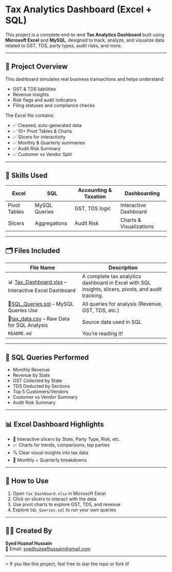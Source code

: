 # Tax Analytics Dashboard (Excel + SQL)

This project is a complete end-to-end **Tax Analytics Dashboard** built using **Microsoft Excel** and **MySQL**, designed to track, analyze, and visualize data related to GST, TDS, party types, audit risks, and more.

---

## 📁 Project Overview

This dashboard simulates real business transactions and helps understand:
- GST & TDS liabilities
- Revenue insights
- Risk flags and audit indicators
- Filing statuses and compliance checks

The Excel file contains:
- ✅ Cleaned, auto-generated data
- ✅ 10+ Pivot Tables & Charts
- ✅ Slicers for interactivity
- ✅ Monthly & Quarterly summaries
- ✅ Audit Risk Summary
- ✅ Customer vs Vendor Split

---

## 🧠 Skills Used

| Excel | SQL | Accounting & Taxation | Dashboarding |
|-------|-----|------------------------|--------------|
| Pivot Tables | MySQL Queries | GST, TDS logic | Interactive Dashboard |
| Slicers | Aggregations | Audit Risk | Charts & Visualizations |

---

## 🗂️ Files Included

| File Name | Description |
|-----------|-------------|
|📊 [Tax_Dashboard.xlsx](./Tax_Dashboard.xlsx) – Interactive Excel Dashboard| A complete tax analytics dashboard in Excel with SQL insights, slicers, pivots, and audit tracking.|
|🧠[SQL_Queries.sql](./SQL_Queries.sql) – MySQL Queries Use| All queries for analysis (Revenue, GST, TDS, etc.) |
|🧾[tax_data.csv](./tax_data.csv) – Raw Data for SQL Analysis| Source data used in SQL |
| `README.md` | You’re reading it! |

---

## 🧪 SQL Queries Performed

- Monthly Revenue
- Revenue by State
- GST Collected by State
- TDS Deducted by Sections
- Top 5 Customers/Vendors
- Customer vs Vendor Summary
- Audit Risk Summary

---

## 📊 Excel Dashboard Highlights

- 📌 Interactive slicers by State, Party Type, Risk, etc.
- 📈 Charts for trends, comparisons, top parties
- 🔍 Clear visual insights into tax data
- 📅 Monthly + Quarterly breakdowns

---

## 🔗 How to Use

1. Open `Tax_Dashboard.xlsx` in Microsoft Excel
2. Click on slicers to interact with the data
3. Use pivot charts to explore GST, TDS, and revenue
4. Explore `SQL_Queries.sql` to run your own queries

---

## 🙋‍♂️ Created By

**Syed Huzeaf Hussain**  
📧 Email: [syedhuzeafhussain@gmail.com](mailto:syedhuzeafhussain@gmail.com)

---

⭐ If you like this project, feel free to star the repo or fork it!


